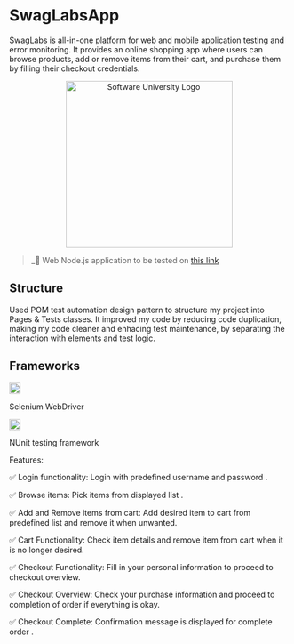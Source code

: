 # SwagLabsApp
SwagLabs is all-in-one platform for web and mobile application testing and error monitoring. It provides an online shopping app where users can browse products, add or remove items from their cart, and purchase them by filling their checkout credentials.



<p align="center">
  <img 
    alt="Software University Logo"
    src="https://vizia.sofia.bg/wp-content/uploads/2018/11/software-university-logo.png"
    width="300"
  >
</p>

> _🧪 Web Node.js application to be tested on [this link](https://www.saucedemo.com/)


## Structure
Used POM test automation design pattern to structure my project into Pages & Tests classes. It improved my code by reducing code duplication, making my code cleaner and enhacing test maintenance, by separating the interaction with elements and test logic.


## Frameworks
<p align="left">
  <img 
    alt="Selenium WebDriver logo"
    src="[https://th.bing.com/th/id/R.9aeb1513d7b86e08d359ea1199cf8fff?rik=uU%2fmasQG9%2fnmkg&riu=http%3a%2f%2fselenium.dev%2fimages%2fselenium_logo_square_green.png&ehk=N3nNoap1iLnQ9DKrlKliSE4kEN0RyaL0Hfin0tNImoo%3d&risl=&pid=ImgRaw&r=0)](https://th.bing.com/th/id/R.9aeb1513d7b86e08d359ea1199cf8fff?rik=uU%2fmasQG9%2fnmkg&riu=http%3a%2f%2fselenium.dev%2fimages%2fselenium_logo_square_green.png&ehk=N3nNoap1iLnQ9DKrlKliSE4kEN0RyaL0Hfin0tNImoo%3d&risl=&pid=ImgRaw&r=0)](https://th.bing.com/th/id/OIP.NJZt3xbb1bR0DyA1XkWvOwHaHv?rs=1&pid=ImgDetMain)](https://seeklogo.com/images/S/selenium-logo-A1B53CEFB0-seeklogo.com.png)"
    width="20"
  >
</p>
Selenium WebDriver

<p align="left">
  <img 
    alt="NUnit logo"
    src="[[https://th.bing.com/th/id/R.9aeb1513d7b86e08d359ea1199cf8fff?rik=uU%2fmasQG9%2fnmkg&riu=http%3a%2f%2fselenium.dev%2fimages%2fselenium_logo_square_green.png&ehk=N3nNoap1iLnQ9DKrlKliSE4kEN0RyaL0Hfin0tNImoo%3d&risl=&pid=ImgRaw&r=0)](https://th.bing.com/th/id/R.9aeb1513d7b86e08d359ea1199cf8fff?rik=uU%2fmasQG9%2fnmkg&riu=http%3a%2f%2fselenium.dev%2fimages%2fselenium_logo_square_green.png&ehk=N3nNoap1iLnQ9DKrlKliSE4kEN0RyaL0Hfin0tNImoo%3d&risl=&pid=ImgRaw&r=0)](https://th.bing.com/th/id/OIP.NJZt3xbb1bR0DyA1XkWvOwHaHv?rs=1&pid=ImgDetMain)](https://th.bing.com/th/id/OIP.l9qTzo67mN2e_danPdaz2AHaEK?rs=1&pid=ImgDetMain)"
    width="20"
  >
</p>
NUnit testing framework

Features:

✅ Login functionality: Login with predefined username and password .

✅ Browse items: Pick items from displayed list .

✅ Add and Remove items from cart: Add desired item to cart from predefined list and remove it when unwanted.

✅ Cart Functionality: Check item details and remove item from cart when it is no longer desired.

✅ Checkout Functionality: Fill in your personal information to proceed to checkout overview.

✅ Checkout Overview: Check your purchase information and proceed to completion of order if everything is okay.

✅ Checkout Complete: Confirmation message is displayed for complete order .
